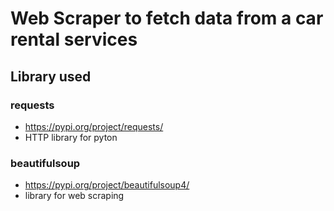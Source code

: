 # Web Scraper to fetch data from a car rental services

## Library used
### requests
- https://pypi.org/project/requests/
- HTTP library for pyton

### beautifulsoup
- https://pypi.org/project/beautifulsoup4/
- library for web scraping